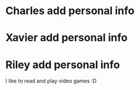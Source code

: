 # Charles add personal info
# Xavier  add personal info 
# Riley add personal info
I like to read and play video games :D 
